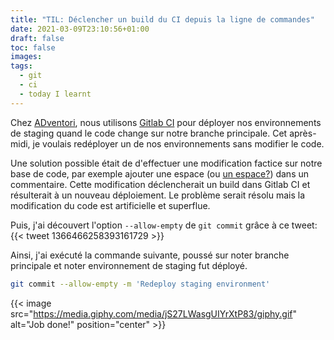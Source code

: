 ```yaml
---
title: "TIL: Déclencher un build du CI depuis la ligne de commandes"
date: 2021-03-09T23:10:56+01:00
draft: false
toc: false
images:
tags:
  - git
  - ci
  - today I learnt
---
```


Chez [ADventori](https://adventori.com/), nous utilisons [Gitlab CI](https://docs.gitlab.com/ee/ci/) pour déployer nos environnements de staging quand le code change sur notre branche principale.
Cet après-midi, je voulais redéployer un de nos environnements sans modifier le code.

Une solution possible était de d'effectuer une modification factice sur notre base de code, par exemple ajouter une espace (ou [un espace?](https://www.druide.com/fr/enquetes/un-espace-ou-une-espace)) dans un commentaire.
Cette modification déclencherait un build dans Gitlab CI et résulterait à un nouveau déploiement.
Le problème serait résolu mais la modification du code est artificielle et superflue.

Puis, j'ai découvert l'option `--allow-empty` de `git commit` grâce à ce tweet: {{< tweet 1366466258393161729 >}}

Ainsi, j'ai exécuté la commande suivante, poussé sur noter branche principale et noter environnement de staging fut déployé.

```bash
git commit --allow-empty -m 'Redeploy staging environment'
```

{{< image src="https://media.giphy.com/media/jS27LWasgUIYrXtP83/giphy.gif" alt="Job done!" position="center" >}}
